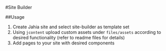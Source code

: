 #Site Builder

##Usage

1. Create Jahia site and select site-builder as template set
2. Using `jcontent` upload custom assets under `files/assets` according to desired functionality (refer to readme files for details)
3. Add pages to your site with desired components

